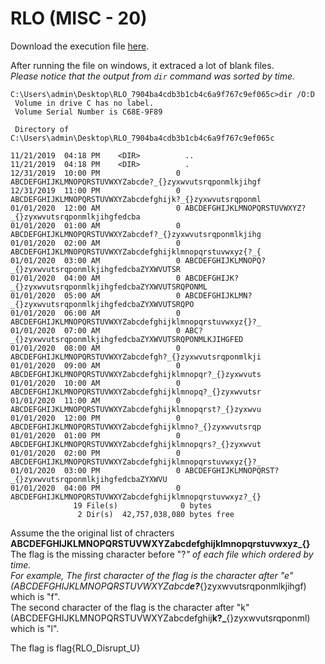 # RLO (MISC - 20)

Download the execution file [here](RLO_7904ba4cdb3b1cb4c6a9f767c9ef065c.exe).  

After running the file on windows, it extraced a lot of blank files.  
_Please notice that the output from `dir` command was sorted by time._  
```
C:\Users\admin\Desktop\RLO_7904ba4cdb3b1cb4c6a9f767c9ef065c>dir /O:D
 Volume in drive C has no label.
 Volume Serial Number is C68E-9F89

 Directory of C:\Users\admin\Desktop\RLO_7904ba4cdb3b1cb4c6a9f767c9ef065c

11/21/2019  04:18 PM    <DIR>          ..
11/21/2019  04:18 PM    <DIR>          .
12/31/2019  10:00 PM                 0 ABCDEFGHIJKLMNOPQRSTUVWXYZabcde?_{}zyxwvutsrqponmlkjihgf
12/31/2019  11:00 PM                 0 ABCDEFGHIJKLMNOPQRSTUVWXYZabcdefghijk?_{}zyxwvutsrqponml
01/01/2020  12:00 AM                 0 ABCDEFGHIJKLMNOPQRSTUVWXYZ?_{}zyxwvutsrqponmlkjihgfedcba
01/01/2020  01:00 AM                 0 ABCDEFGHIJKLMNOPQRSTUVWXYZabcdef?_{}zyxwvutsrqponmlkjihg
01/01/2020  02:00 AM                 0 ABCDEFGHIJKLMNOPQRSTUVWXYZabcdefghijklmnopqrstuvwxyz{?_{
01/01/2020  03:00 AM                 0 ABCDEFGHIJKLMNOPQ?_{}zyxwvutsrqponmlkjihgfedcbaZYXWVUTSR
01/01/2020  04:00 AM                 0 ABCDEFGHIJK?_{}zyxwvutsrqponmlkjihgfedcbaZYXWVUTSRQPONML
01/01/2020  05:00 AM                 0 ABCDEFGHIJKLMN?_{}zyxwvutsrqponmlkjihgfedcbaZYXWVUTSRQPO
01/01/2020  06:00 AM                 0 ABCDEFGHIJKLMNOPQRSTUVWXYZabcdefghijklmnopqrstuvwxyz{}?_
01/01/2020  07:00 AM                 0 ABC?_{}zyxwvutsrqponmlkjihgfedcbaZYXWVUTSRQPONMLKJIHGFED
01/01/2020  08:00 AM                 0 ABCDEFGHIJKLMNOPQRSTUVWXYZabcdefgh?_{}zyxwvutsrqponmlkji
01/01/2020  09:00 AM                 0 ABCDEFGHIJKLMNOPQRSTUVWXYZabcdefghijklmnopqr?_{}zyxwvuts
01/01/2020  10:00 AM                 0 ABCDEFGHIJKLMNOPQRSTUVWXYZabcdefghijklmnopq?_{}zyxwvutsr
01/01/2020  11:00 AM                 0 ABCDEFGHIJKLMNOPQRSTUVWXYZabcdefghijklmnopqrst?_{}zyxwvu
01/01/2020  12:00 PM                 0 ABCDEFGHIJKLMNOPQRSTUVWXYZabcdefghijklmno?_{}zyxwvutsrqp
01/01/2020  01:00 PM                 0 ABCDEFGHIJKLMNOPQRSTUVWXYZabcdefghijklmnopqrs?_{}zyxwvut
01/01/2020  02:00 PM                 0 ABCDEFGHIJKLMNOPQRSTUVWXYZabcdefghijklmnopqrstuvwxyz{}?_
01/01/2020  03:00 PM                 0 ABCDEFGHIJKLMNOPQRST?_{}zyxwvutsrqponmlkjihgfedcbaZYXWVU
01/01/2020  04:00 PM                 0 ABCDEFGHIJKLMNOPQRSTUVWXYZabcdefghijklmnopqrstuvwxyz?_{}
              19 File(s)              0 bytes
               2 Dir(s)  42,757,038,080 bytes free
```
Assume the the original list of chracters  **ABCDEFGHIJKLMNOPQRSTUVWXYZabcdefghijklmnopqrstuvwxyz_{}**  
The flag is the missing character before "?_" of each file which ordered by time.  
For example, The first character of the flag is the character after "e" (ABCDEFGHIJKLMNOPQRSTUVWXYZabcd<b>e?_</b>{}zyxwvutsrqponmlkjihgf) which is "f".  
The second character of the flag is the character after "k" (ABCDEFGHIJKLMNOPQRSTUVWXYZabcdefghij<b>k?_</b>{}zyxwvutsrqponml) which is "l".  

The flag is flag{RLO_Disrupt_U}


